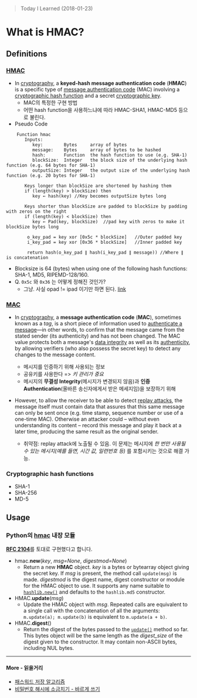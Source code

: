 > Today I Learned (2018-01-23)

# What is HMAC?

## Definitions

### [HMAC](https://en.wikipedia.org/wiki/Hash-based_message_authentication_code)

- In [cryptography](https://en.wikipedia.org/wiki/Cryptography), a **keyed-hash message authentication code** (**HMAC**) is a specific type of [message authentication code](https://en.wikipedia.org/wiki/Message_authentication_code) (MAC) involving a [cryptographic hash function](https://en.wikipedia.org/wiki/Cryptographic_hash_function) and a secret [cryptographic key](https://en.wikipedia.org/wiki/Cryptographic_key).
  -   MAC의 특정한 구현 방법
  -   어떤 hash function을 사용하느냐에 따라 HMAC-SHA1, HMAC-MD5 등으로 불린다.
- Pseudo Code

```
    Function hmac
       Inputs:
          key:        Bytes     array of bytes
          message:    Bytes     array of bytes to be hashed
          hash:       Function  the hash function to use (e.g. SHA-1)
          blockSize:  Integer   the block size of the underlying hash function (e.g. 64 bytes for SHA-1)
          outputSize: Integer   the output size of the underlying hash function (e.g. 20 bytes for SHA-1)
     
       Keys longer than blockSize are shortened by hashing them
       if (length(key) > blockSize) then
          key ← hash(key) //Key becomes outputSize bytes long
       
       Keys shorter than blockSize are padded to blockSize by padding with zeros on the right
       if (length(key) < blockSize) then
          key ← Pad(key, blockSize)  //pad key with zeros to make it blockSize bytes long
        
        o_key_pad = key xor [0x5c * blockSize]   //Outer padded key
        i_key_pad = key xor [0x36 * blockSize]   //Inner padded key
        
        return hash(o_key_pad ∥ hash(i_key_pad ∥ message)) //Where ∥ is concatenation
```
  - Blocksize is 64 (bytes) when using one of the following hash functions: SHA-1, MD5, RIPEMD-128/160.
  - Q. `0x5c` 와 `0x36` 는 어떻게 정해진 것인가?
    - 그냥. 사실 opad !=  ipad 이기만 하면 된다. [link](https://crypto.stackexchange.com/a/3006)

### [MAC](https://en.wikipedia.org/wiki/Message_authentication_code)

- In [cryptography](https://en.wikipedia.org/wiki/Cryptography), a **message authentication code** (**MAC**), sometimes known as a *tag*, is a short piece of information used to [authenticate a message](https://en.wikipedia.org/wiki/Message_authentication)—in other words, to confirm that the message came from the stated sender (its authenticity) and has not been changed. The MAC value protects both a message's [data integrity](https://en.wikipedia.org/wiki/Data_integrity) as well as its [authenticity](https://en.wikipedia.org/wiki/Message_authentication), by allowing verifiers (who also possess the secret key) to detect any changes to the message content.

  - 메시지를 인증하기 위해 사용되는 정보
  - 공유키를 사용한다 => *키 관리가 중요*
  - 메시지의 **무결성 Integrity**(메시지가 변경되지 않음)과 **인증 Authentication**(올바른 송신자에게서 받은 메세지임)을 보장하기 위해

- However, to allow the receiver to be able to detect [replay attacks](https://en.wikipedia.org/wiki/Replay_attack), the message itself must contain data that assures that this same message can only be sent once (e.g. time stamp, sequence number or use of a one-time MAC). Otherwise an attacker could – without even understanding its content – record this message and play it back at a later time, producing the same result as the original sender.

  - 취약점: replay attack에 노출될 수 있음. 이 문제는 메시지에 *한 번만 사용될 수 있는 메시지(예를 들면, 시간 값, 일련번호 등)* 를 포함시키는 것으로 해결 가능.


### Cryptographic hash functions

- SHA-1
- SHA-256
- MD-5




## Usage

### Python의 [hmac](https://docs.python.org/3.6/library/hmac.html) 내장 모듈

[**RFC 2104**](https://tools.ietf.org/html/rfc2104.html)를 토대로 구현했다고 합니다.

- hmac.**new**(*key*, *msg=None*, *digestmod=None*)
  - Return a new **HMAC** object. *key* is a bytes or bytearray object giving the secret key. If *msg* is present, the method call `update(msg)` is made. *digestmod* is the digest name, digest constructor or module for the HMAC object to use. It supports any name suitable to [`hashlib.new()`](https://docs.python.org/3.6/library/hashlib.html#hashlib.new) and defaults to the `hashlib.md5` constructor.
- HMAC.**update**(*msg*)
  - Update the HMAC object with *msg*. Repeated calls are equivalent to a single call with the concatenation of all the arguments: `m.update(a); m.update(b)` is equivalent to `m.update(a + b)`.
- HMAC.**digest**()
  - Return the digest of the bytes passed to the [`update()`](https://docs.python.org/3.6/library/hmac.html#hmac.HMAC.update) method so far. This bytes object will be the same length as the *digest_size* of the digest given to the constructor. It may contain non-ASCII bytes, including NUL bytes.

---

#### More - 읽을거리

- [패스워드 저장 알고리즘](http://d2.naver.com/helloworld/318732)
- [비밀번호 해시에 소금치기 - 바르게 쓰기](http://starplatina.tistory.com/entry/%EB%B9%84%EB%B0%80%EB%B2%88%ED%98%B8-%ED%95%B4%EC%8B%9C%EC%97%90-%EC%86%8C%EA%B8%88%EC%B9%98%EA%B8%B0-%EB%B0%94%EB%A5%B4%EA%B2%8C-%EC%93%B0%EA%B8%B0)
